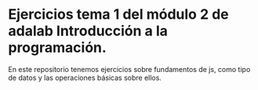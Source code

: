 # Ejercicios tema 1 del módulo 2 de adalab Introducción a la programación.

En este repositorio tenemos ejercicios sobre fundamentos de js, como tipo de datos y las operaciones básicas sobre ellos. 
